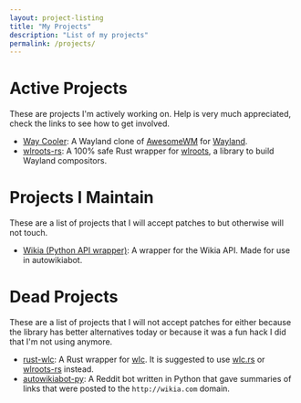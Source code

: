 ```yaml
---
layout: project-listing
title: "My Projects"
description: "List of my projects"
permalink: /projects/
---
```


# Active Projects
These are projects I'm actively working on. Help is very much appreciated, check the links to see how to get involved.
* [Way Cooler](http://way-cooler.org): A Wayland clone of [AwesomeWM](http://awesomewm.org) for [Wayland](https://wayland.freedesktop.org/).
* [wlroots-rs](https://github.com/swaywm/wlroots-rs): A 100% safe Rust wrapper for [wlroots](https://github.com/swaywm/wlroots), a library to build Wayland compositors.

# Projects I Maintain
These are a list of projects that I will accept patches to but otherwise will not touch.
* [Wikia (Python API wrapper)](https://github.com/Timidger/Wikia): A wrapper for the Wikia API. Made for use in autowikiabot.

# Dead Projects
These are a list of projects that I will not accept patches for either because the library has better alternatives today or because it was a fun hack I did that I'm not using anymore.

* [rust-wlc](https://github.com/way-cooler/rust-wlc): A Rust wrapper for [wlc](https://github.com/Cloudef/wlc). It is suggested to use [wlc.rs](https://github.com/Drakulix/wlc.rs) or [wlroots-rs](https://github.com/swaywm/wlroots-rs) instead.
* [autowikiabot-py](https://github.com/Timidger/autowikiabot-py): A Reddit bot written in Python that gave summaries of links that were posted to the `http://wikia.com` domain.
